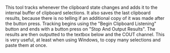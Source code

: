 This tool tracks whenever the clipboard state changes and adds it to the internal buffer of clipboard selections.
It also saves the last clipboard results, because there is no telling if an additional copy of it was made after the button press.
Tracking begins using the "Begin Clipboard Listening" button and ends with a button press on "Stop And Output Results".
The results are then outputted to the textbox below and the COUT channel.
This is very useful, at least when using Windows, to copy many selections and paste them at once.



